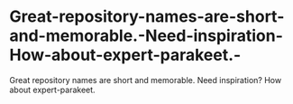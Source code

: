 # Great-repository-names-are-short-and-memorable.-Need-inspiration-How-about-expert-parakeet.-
Great repository names are short and memorable. Need inspiration? How about expert-parakeet. 
